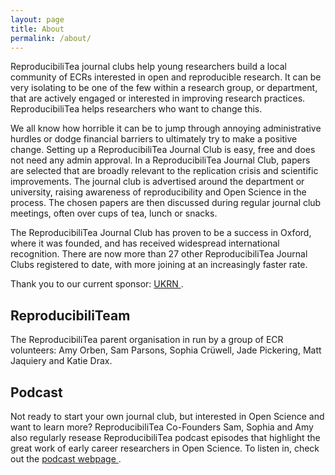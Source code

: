 ```yaml
---
layout: page
title: About
permalink: /about/
---
```


ReproducibiliTea journal clubs help young researchers build a local community of ECRs interested in open and reproducible research. It can be very isolating to be one of the few within a research group, or department, that are actively engaged or interested in improving research practices. ReproducibiliTea helps researchers who want to change this.

We all know how horrible it can be to jump through annoying administrative hurdles or dodge financial barriers to ultimately try to make a positive change. Setting up a ReproducibiliTea Journal Club is easy, free and does not need any admin approval. In a ReproducibiliTea Journal Club, papers are selected that are broadly relevant to the replication crisis and scientific improvements. The journal club is advertised around the department or university, raising awareness of reproducibility and Open Science in the process. The chosen papers are then discussed during regular journal club meetings, often over cups of tea, lunch or snacks. 

The ReproducibiliTea Journal Club has proven to be a success in Oxford, where it was founded, and has received widespread international recognition. There are now more than 27 other ReproducibiliTea Journal Clubs registered to date, with more joining at an increasingly faster rate. 

Thank you to our current sponsor: [UKRN <sup><i class="fas fa-external-link-square-alt"></i></sup>](https://ukrn.org/).

## ReproducibiliTeam

The ReproducibiliTea parent organisation in run by a group of ECR volunteers: Amy Orben, Sam Parsons, Sophia Crüwell, Jade Pickering, Matt Jaquiery and Katie Drax. 

## Podcast

Not ready to start your own journal club, but interested in Open Science and want to learn more? ReproducibiliTea Co-Founders Sam, Sophia and Amy also regularly resease ReproducibiliTea podcast episodes that highlight the great work of early career researchers in Open Science. To listen in, check out the [podcast webpage <sup><i class="fas fa-external-link-square-alt"></i></sup>](https://soundcloud.com/reproducibilitea).


